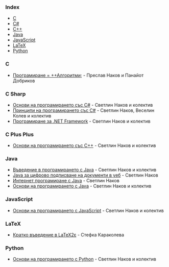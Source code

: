 ### Index

* [C](#c)
* [C#](#c-sharp)
* [C++](#c-plus-plus)
* [Java](#java)
* [JavaScript](#javascript)
* [LaTeX](#latex)
* [Python](#python)


### C

* [Програмиране = ++Алгоритми;](https://programirane.org/download-now/) - Преслав Наков и Панайот Добриков


### C Sharp

* [Основи на програмирането със C#](https://csharp-book.softuni.bg) - Светлин Наков и колектив
* [Принципи на програмирането със C#](https://introprogramming.info/intro-csharp-book/) - Светлин Наков, Веселин Колев и колектив
* [Програмиране за .NET Framework](http://www.devbg.org/dotnetbook/) - Светлин Наков и колектив


### C Plus Plus

* [Основи на програмирането със C++](https://cpp-book.softuni.bg) - Светлин Наков и колектив


### Java

* [Въведение в програмирането с Java](https://introprogramming.info/intro-java-book/) - Светлин Наков и колектив
* [Java за цифрово подписване на документи в уеб](https://nakov.com/books/signatures/) - Светлин Наков
* [Интернет програмиране с Java](https://nakov.com/books/inetjava/) - Светлин Наков
* [Основи на програмирането с Java](https://java-book.softuni.bg) - Светлин Наков и колектив


### JavaScript

* [Основи на програмирането с JavaScript](https://js-book.softuni.bg) - Светлин Наков и колектив


### LaTeX

* [Кратко въведение в LaTeX2ε](https://www.ctan.org/tex-archive/info/lshort/bulgarian) - Стефка Караколева


### Python

* [Основи на програмирането с Python](https://python-book.softuni.bg) - Светлин Наков и колектив
